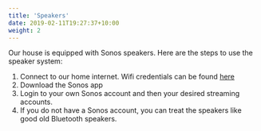 ```yaml
---
title: 'Speakers'
date: 2019-02-11T19:27:37+10:00
weight: 2
---
```


Our house is equipped with Sonos speakers. Here are the steps to use the speaker system:

1. Connect to our home internet. Wifi credentials can be found [here](../wifi/index.md)
2. Download the Sonos app
3. Login to your own Sonos account and then your desired streaming accounts. 
4. If you do not have a Sonos account, you can treat the speakers like good old Bluetooth speakers.